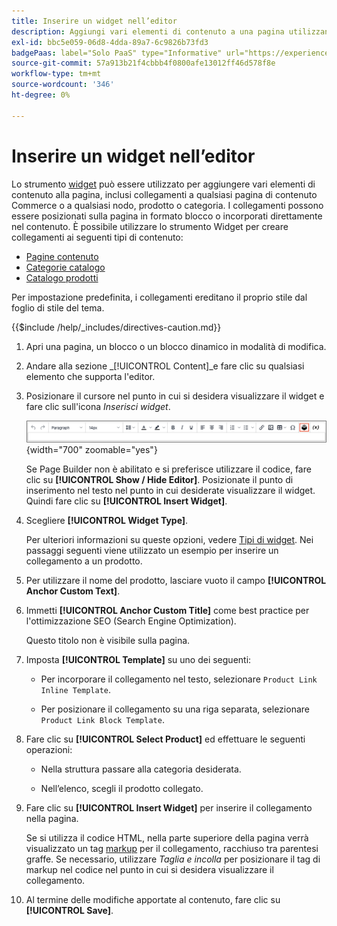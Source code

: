 ```yaml
---
title: Inserire un widget nell’editor
description: Aggiungi vari elementi di contenuto a una pagina utilizzando lo strumento widget nell’editor di WYSIWYG.
exl-id: bbc5e059-06d8-4dda-89a7-6c9826b73fd3
badgePaas: label="Solo PaaS" type="Informative" url="https://experienceleague.adobe.com/en/docs/commerce/user-guides/product-solutions" tooltip="Applicabile solo ai progetti Adobe Commerce on Cloud (infrastruttura PaaS gestita da Adobe) e ai progetti on-premise."
source-git-commit: 57a913b21f4cbbb4f0800afe13012ff46d578f8e
workflow-type: tm+mt
source-wordcount: '346'
ht-degree: 0%

---
```


# Inserire un widget nell’editor

Lo strumento [widget](widget-create.md) può essere utilizzato per aggiungere vari elementi di contenuto alla pagina, inclusi collegamenti a qualsiasi pagina di contenuto Commerce o a qualsiasi nodo, prodotto o categoria. I collegamenti possono essere posizionati sulla pagina in formato blocco o incorporati direttamente nel contenuto. È possibile utilizzare lo strumento Widget per creare collegamenti ai seguenti tipi di contenuto:

- [Pagine contenuto](pages.md)
- [Categorie catalogo](../catalog/categories.md)
- [Catalogo prodotti](../catalog/product-create.md)

Per impostazione predefinita, i collegamenti ereditano il proprio stile dal foglio di stile del tema.

{{$include /help/_includes/directives-caution.md}}

1. Apri una pagina, un blocco o un blocco dinamico in modalità di modifica.

1. Andare alla sezione _[!UICONTROL Content]_e fare clic su qualsiasi elemento che supporta l&#39;editor.

1. Posizionare il cursore nel punto in cui si desidera visualizzare il widget e fare clic sull&#39;icona _Inserisci widget_.

   ![Barra degli strumenti dell&#39;editor - Inserisci widget](./assets/editor-toolbar-widget-button.png){width="700" zoomable="yes"}

   Se Page Builder non è abilitato e si preferisce utilizzare il codice, fare clic su **[!UICONTROL Show / Hide Editor]**. Posizionate il punto di inserimento nel testo nel punto in cui desiderate visualizzare il widget. Quindi fare clic su **[!UICONTROL Insert Widget]**.

1. Scegliere **[!UICONTROL Widget Type]**.

   Per ulteriori informazioni su queste opzioni, vedere [Tipi di widget](widgets.md#widget-types). Nei passaggi seguenti viene utilizzato un esempio per inserire un collegamento a un prodotto.

1. Per utilizzare il nome del prodotto, lasciare vuoto il campo **[!UICONTROL Anchor Custom Text]**.

1. Immetti **[!UICONTROL Anchor Custom Title]** come best practice per l&#39;ottimizzazione SEO (Search Engine Optimization).

   Questo titolo non è visibile sulla pagina.

1. Imposta **[!UICONTROL Template]** su uno dei seguenti:

   - Per incorporare il collegamento nel testo, selezionare `Product Link Inline Template`.

   - Per posizionare il collegamento su una riga separata, selezionare `Product Link Block Template`.

1. Fare clic su **[!UICONTROL Select Product]** ed effettuare le seguenti operazioni:

   - Nella struttura passare alla categoria desiderata.

   - Nell’elenco, scegli il prodotto collegato.

1. Fare clic su **[!UICONTROL Insert Widget]** per inserire il collegamento nella pagina.

   Se si utilizza il codice HTML, nella parte superiore della pagina verrà visualizzato un tag [markup](../systems/markup-tags.md) per il collegamento, racchiuso tra parentesi graffe. Se necessario, utilizzare _Taglia e incolla_ per posizionare il tag di markup nel codice nel punto in cui si desidera visualizzare il collegamento.

1. Al termine delle modifiche apportate al contenuto, fare clic su **[!UICONTROL Save]**.
